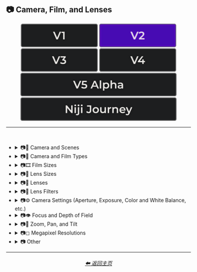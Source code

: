 <h2>📷 Camera, Film, and Lenses</h2>

<div align="center">

[<img src="/Images/Repo_Parts/Buttons/Version_Buttons/button_version_V1_inactive.webp?raw=true" alt="MidJourney V1" height="64" />](/Pages/MJ_V1/Style_Pages/Sphere/Camera.md)
[<img src="/Images/Repo_Parts/Buttons/Version_Buttons/button_version_V2_active.webp?raw=true" alt="MidJourney V2" height="64" />](/Pages/MJ_V2/Style_Pages/Sphere/Camera.md)
[<img src="/Images/Repo_Parts/Buttons/Version_Buttons/button_version_V3_inactive.webp?raw=true" alt="MidJourney V3" height="64" />](/Pages/MJ_V3/Style_Pages/Sphere/Camera.md)
[<img src="/Images/Repo_Parts/Buttons/Version_Buttons/button_version_V4_inactive.webp?raw=true" alt="MidJourney V4" height="64" />](/Pages/MJ_V4/Style_Pages/Just_The_Style/Camera.md)
<br>
[<img src="/Images/Repo_Parts/Buttons/Version_Buttons/button_version_V5_Alpha_inactive_half.webp?raw=true" alt="MidJourney V5" height="64" />](/Pages/MJ_V5/Style_Pages/Just_The_Style/Camera.md)
[<img src="/Images/Repo_Parts/Buttons/Version_Buttons/button_version_niji_inactive_half.webp?raw=true" alt="Niji Journey" height="64" />](/Pages/Niji_Journey/Style_Pages/Camera.md)

</div>

<hr>
<br>


- <details><summary>📷🌇 Camera and Scenes</summary><p><div align="center">

    | Scene |
    | :-: |
    | <img src="/Images/MJ_V2/MidJourney_Styles_(sphere)/Wave_13/sphere_Scene.webp?raw=true" width="256" /> |
    
    <br>

    | Photography | Photograph | Closed Composition |
    | :-: | :-: | :-: |
    | <img src="/Images/MJ_V2/MidJourney_Styles_(sphere)/sphere_photography.webp?raw=true" width="256" /> | <img src="/Images/MJ_V2/MidJourney_Styles_(sphere)/Wave_13/sphere_Photograph.webp?raw=true" width="256" /> | <img src="/Images/MJ_V2/MidJourney_Styles_(sphere)/Wave_14/sphere_Closed_Composition.webp?raw=true" width="256" /> |
    <br>

    | Filmic | Cinematic |
    | :-: | :-: |
    | <img src="/Images/MJ_V2/MidJourney_Styles_(sphere)/sphere_Filmic.webp?raw=true" width="256" /> | <img src="/Images/MJ_V2/MidJourney_Styles_(sphere)/sphere_cinematic.webp?raw=true" width="256" /> |
    
    <br>
    
    | Dramatic | Glamor Shot |
    | :-: | :-: |
    | <img src="/Images/MJ_V2/MidJourney_Styles_(sphere)/sphere_dramatic.webp?raw=true" width="256" /> | <img src="/Images/MJ_V2/MidJourney_Styles_(sphere)/sphere_glamorshot.webp?raw=true" width="256" /> |

    <br>

    | Golden Hour | Blue Hour |
    | :-: | :-: |
    | <img src="/Images/MJ_V2/MidJourney_Styles_(sphere)/sphere_goldenhour.webp?raw=true" width="256" /> | <img src="/Images/MJ_V2/MidJourney_Styles_(sphere)/Wave_12/sphere_Blue_Hour.webp?raw=true" width="256" /> |
    
    <br>

    | Award Winning Photography | Establishing Shot | Nightography |
    | :-: | :-: | :-: |
    | <img src="/Images/MJ_V2/MidJourney_Styles_(sphere)/Wave_9/sphere_Award_Winning_Photography.webp?raw=true" width="256" /> | <img src="/Images/MJ_V2/MidJourney_Styles_(sphere)/Wave_10/sphere_Establishing_Shot.webp?raw=true" width="256" /> | <img src="/Images/MJ_V2/MidJourney_Styles_(sphere)/Wave_10/sphere_Nightography.webp?raw=true" width="256" /> |

    <br>
    
    | Photoshoot |
    | :-: |
    | <img src="/Images/MJ_V2/MidJourney_Styles_(sphere)/sphere_Photoshoot.webp?raw=true" width="256" /> |

    <br>

    | Portrait | Full Body Portrait | Portraiture |
    | :-: | :-: | :-: |
    | <img src="/Images/MJ_V2/MidJourney_Styles_(sphere)/sphere_portrait.webp?raw=true" width="256" /> | <img src="/Images/MJ_V2/MidJourney_Styles_(sphere)/sphere_Full_Body_Portrait.webp?raw=true" width="256" /> | <img src="/Images/MJ_V2/MidJourney_Styles_(sphere)/sphere_Portraiture.webp?raw=true" width="256" /> |

    <br>

    | Cinematic Haze |
    | :-: |
    | <img src="/Images/MJ_V2/MidJourney_Styles_(sphere)/Wave_11/sphere_Cinematic_Haze.webp?raw=true" width="256" /> |
    
    <br>
    
    | Subject |
    | :-: |
    | <img src="/Images/MJ_V2/MidJourney_Styles_(sphere)/Wave_14/sphere_Subject.webp?raw=true" width="256" /> |
    
    <br>
    
    | Pose | Gesture | Profile |
    | :-: | :-: | :-: |
    | <img src="/Images/MJ_V2/MidJourney_Styles_(sphere)/Wave_14/sphere_Pose.webp?raw=true" width="256" /> | <img src="/Images/MJ_V2/MidJourney_Styles_(sphere)/Wave_14/sphere_Gesture.webp?raw=true" width="256" /> | <img src="/Images/MJ_V2/MidJourney_Styles_(sphere)/Wave_14/sphere_Profile.webp?raw=true" width="256" /> |

    <br>
    
    | High-Speed Photograph | Time-Lapse | Motion Capture |
    | :-: | :-: | :-: |
    | <img src="/Images/MJ_V2/MidJourney_Styles_(sphere)/sphere_high-speedphotograph.webp?raw=true" width="256" /> | <img src="/Images/MJ_V2/MidJourney_Styles_(sphere)/sphere_time-lapse.webp?raw=true" width="256" /> | <img src="/Images/MJ_V2/MidJourney_Styles_(sphere)/sphere_Motion_Capture.webp?raw=true" width="256" /> |

    <br>

    | Claymation | Video Frame Capture |
    | :-: | :-: |
    | <img src="/Images/MJ_V2/MidJourney_Styles_(sphere)/Wave_9/sphere_Claymation.webp?raw=true" width="256" /> | <img src="/Images/MJ_V2/MidJourney_Styles_(sphere)/Wave_10/sphere_Video_Frame_Capture.webp?raw=true" width="256" /> |

    <br>

    | Stop Motion | Stop-Motion Animation Frame |
    | :-: | :-: |
    | <img src="/Images/MJ_V2/MidJourney_Styles_(sphere)/sphere_Stop_Motion.webp?raw=true" width="256" /> | <img src="/Images/MJ_V2/MidJourney_Styles_(sphere)/Wave_10/sphere_Stop-motion_Animation_Frame.webp?raw=true" width="256" /> |

    <br>
    
    | Color Grading | Bokeh | Film Grain |
    | :-: | :-: | :-: |
    | <img src="/Images/MJ_V2/MidJourney_Styles_(sphere)/sphere_ColorGrading.webp?raw=true" width="256" /> | <img src="/Images/MJ_V2/MidJourney_Styles_(sphere)/sphere_bokeh.webp?raw=true" width="256" /> | <img src="/Images/MJ_V2/MidJourney_Styles_(sphere)/sphere_FilmGrain.webp?raw=true" width="256" /> |
    
    <br>

    | Surveillance | Surveillance Footage |
    | :-: | :-: |
    | <img src="/Images/MJ_V2/MidJourney_Styles_(sphere)/Wave_12/sphere_Surveillance.webp?raw=true" width="256" /> | <img src="/Images/MJ_V2/MidJourney_Styles_(sphere)/Wave_12/sphere_Surveillance_Footage.webp?raw=true" width="256" /> |
    
    <br>
    
    | Security Footage | CCTV |
    | :-: | :-: |
    | <img src="/Images/MJ_V2/MidJourney_Styles_(sphere)/Wave_12/sphere_Security_Footage.webp?raw=true" width="256" /> | <img src="/Images/MJ_V2/MidJourney_Styles_(sphere)/Wave_12/sphere_CCTV.webp?raw=true" width="256" /> |

    <br>
    
    | Dashcam-Footage | Satellite Imagery | Paparazzi Photography |
    | :-: | :-: | :-: |
    | <img src="/Images/MJ_V2/MidJourney_Styles_(sphere)/sphere_Dashcam-Footage.webp?raw=true" width="256" /> | <img src="/Images/MJ_V2/MidJourney_Styles_(sphere)/sphere_Satellite_Imagery.webp?raw=true" width="256" /> | <img src="/Images/MJ_V2/MidJourney_Styles_(sphere)/sphere_Paparazzi_Photography.webp?raw=true" width="256" /> |
    
    <br>

    | Underwater Photography | Wildlife Photography | National Geographic Photo |
    | :-: | :-: | :-: |
    | <img src="/Images/MJ_V2/MidJourney_Styles_(sphere)/Wave_9/sphere_Underwater_Photography.webp?raw=true" width="256" /> | <img src="/Images/MJ_V2/MidJourney_Styles_(sphere)/sphere_Wildlife_Photography.webp?raw=true" width="256" /> | <img src="/Images/MJ_V2/MidJourney_Styles_(sphere)/sphere_National_Geographic_Photo.webp?raw=true" width="256" /> |

    <br>
    
    | Editorial Photography | Associated Press Photo | Photojournalism |
    | :-: | :-: | :-: |
    | <img src="/Images/MJ_V2/MidJourney_Styles_(sphere)/sphere_editorialphotography.webp?raw=true" width="256" /> | <img src="/Images/MJ_V2/MidJourney_Styles_(sphere)/sphere_Associated_Press_Photo.webp?raw=true" width="256" /> | <img src="/Images/MJ_V2/MidJourney_Styles_(sphere)/sphere_photojournalism.webp?raw=true" width="256" /> |

    <br>

    | Action Scene | War Photography |
    | :-: | :-: |
    | <img src="/Images/MJ_V2/MidJourney_Styles_(sphere)/Wave_9/sphere_Action_Scene.webp?raw=true" width="256" /> | <img src="/Images/MJ_V2/MidJourney_Styles_(sphere)/sphere_warphotography.webp?raw=true" width="256" /> |

    </div></p></details>


- <details><summary>📷🌇 Camera and Film Types</summary><p><div align="center">

    | Camcorder Effect | DSLR | Night Vision |
    | :-: | :-: | :-: |
    | <img src="/Images/MJ_V2/MidJourney_Styles_(sphere)/sphere_Camcorder_Effect.webp?raw=true" width="256" /> | <img src="/Images/MJ_V2/MidJourney_Styles_(sphere)/sphere_DSLR.webp?raw=true" width="256" /> | <img src="/Images/MJ_V2/MidJourney_Styles_(sphere)/sphere_nightvision.webp?raw=true" width="256" /> |
    
    <br>

    | Drone Photography | GoPro Video | Unregistered Hypercam 2 |
    | :-: | :-: | :-: |
    | <img src="/Images/MJ_V2/MidJourney_Styles_(sphere)/Wave_9/sphere_Drone_Photography.webp?raw=true" width="256" /> | <img src="/Images/MJ_V2/MidJourney_Styles_(sphere)/Wave_9/sphere_GoPro_Video.webp?raw=true" width="256" /> | <img src="/Images/MJ_V2/MidJourney_Styles_(sphere)/Wave_11/sphere_Unregistered_Hypercam_2.webp?raw=true" width="256" /> |

    <br>
    
    | Hyperspectral Imaging | Multispectral Imaging | Schlieren |
    | :-: | :-: | :-: |
    | <img src="/Images/MJ_V2/MidJourney_Styles_(sphere)/sphere_Hyperspectral_Imaging.webp?raw=true" width="256" /> | <img src="/Images/MJ_V2/MidJourney_Styles_(sphere)/sphere_Multispectral_Imaging.webp?raw=true" width="256" /> | <img src="/Images/MJ_V2/MidJourney_Styles_(sphere)/sphere_schlieren.webp?raw=true" width="256" /> |
    
    <br>
    
    | Disposable Camera | Disposable Camera Photo |
    | :-: | :-: |
    | <img src="/Images/MJ_V2/MidJourney_Styles_(sphere)/Wave_12/sphere_Disposable_Camera.webp?raw=true" width="256" /> | <img src="/Images/MJ_V2/MidJourney_Styles_(sphere)/Wave_12/sphere_Disposable_Camera_Photo.webp?raw=true" width="256" /> |

    <br>
    
    | Polaroid |
    | :-: |
    | <img src="/Images/MJ_V2/MidJourney_Styles_(sphere)/sphere_polaroid.webp?raw=true" width="256" /> |
    
    <br>
    
    | Ektachrome | Fujifilm Superia | Instax |
    | :-: | :-: | :-: |
    | <img src="/Images/MJ_V2/MidJourney_Styles_(sphere)/sphere_Ektachrome.webp?raw=true" width="256" /> | <img src="/Images/MJ_V2/MidJourney_Styles_(sphere)/sphere_Fujifilm_Superia.webp?raw=true" width="256" /> | <img src="/Images/MJ_V2/MidJourney_Styles_(sphere)/sphere_Instax.webp?raw=true" width="256" /> |

    <br>
    
    | Kodak Ektar | Kodak Gold 200 | Kodak Portra |
    | :-: | :-: | :-: |
    | <img src="/Images/MJ_V2/MidJourney_Styles_(sphere)/sphere_Kodak_Ektar.webp?raw=true" width="256" /> | <img src="/Images/MJ_V2/MidJourney_Styles_(sphere)/sphere_Kodak_Gold_200.webp?raw=true" width="256" /> | <img src="/Images/MJ_V2/MidJourney_Styles_(sphere)/sphere_Kodak_Portra.webp?raw=true" width="256" /> |
    
    <br>
    
    | Nikon D750 | Provia | Velvia |
    | :-: | :-: | :-: |
    | <img src="/Images/MJ_V2/MidJourney_Styles_(sphere)/sphere_Nikon_D750.webp?raw=true" width="256" /> | <img src="/Images/MJ_V2/MidJourney_Styles_(sphere)/sphere_Provia.webp?raw=true" width="256" /> | <img src="/Images/MJ_V2/MidJourney_Styles_(sphere)/sphere_Velvia.webp?raw=true" width="256" /> |
    
    <br>
    
    | Lomo | Pinhole Photography | CinemaScope |
    | :-: | :-: | :-: |
    | <img src="/Images/MJ_V2/MidJourney_Styles_(sphere)/sphere_Lomo.webp?raw=true" width="256" /> | <img src="/Images/MJ_V2/MidJourney_Styles_(sphere)/sphere_pinholephotography.webp?raw=true" width="256" /> | <img src="/Images/MJ_V2/MidJourney_Styles_(sphere)/sphere_CinemaScope.webp?raw=true" width="256" /> |

    <br>
    
    | Tri-X 400 TX | Ilford HP5 | Photogram |
    | :-: | :-: | :-: |
    | <img src="/Images/MJ_V2/MidJourney_Styles_(sphere)/sphere_Tri-X400TX.webp?raw=true" width="256" /> | <img src="/Images/MJ_V2/MidJourney_Styles_(sphere)/sphere_Ilford_HP5.webp?raw=true" width="256" /> | <img src="/Images/MJ_V2/MidJourney_Styles_(sphere)/sphere_photogram.webp?raw=true" width="256" /> |
    
    <br>

    | VistaVision | Technirama |
    | :-: | :-: |
    | <img src="/Images/MJ_V2/MidJourney_Styles_(sphere)/sphere_VistaVision.webp?raw=true" width="256" /> | <img src="/Images/MJ_V2/MidJourney_Styles_(sphere)/sphere_Technirama.webp?raw=true" width="256" /> |

    <br>

    | Techniscope | Super-35 |
    | :-: | :-: |
    | <img src="/Images/MJ_V2/MidJourney_Styles_(sphere)/sphere_Techniscope.webp?raw=true" width="256" /> | <img src="/Images/MJ_V2/MidJourney_Styles_(sphere)/sphere_Super-35.webp?raw=true" width="256" /> |

    <br>

    | Panavision | Super-Panavision-70 |
    | :-: | :-: |
    | <img src="/Images/MJ_V2/MidJourney_Styles_(sphere)/sphere_Panavision.webp?raw=true" width="256" /> | <img src="/Images/MJ_V2/MidJourney_Styles_(sphere)/sphere_Super-Panavision-70.webp?raw=true" width="256" /> |

    <br>

    | Cinerama | Kinopanorama | Cinemiracle |
    | :-: | :-: | :-: |
    | <img src="/Images/MJ_V2/MidJourney_Styles_(sphere)/sphere_Cinerama.webp?raw=true" width="256" /> | <img src="/Images/MJ_V2/MidJourney_Styles_(sphere)/sphere_Kinopanorama.webp?raw=true" width="256" /> | <img src="/Images/MJ_V2/MidJourney_Styles_(sphere)/sphere_Cinemiracle.webp?raw=true" width="256" /> |

    <br>
    
    | Daguerrotype | Ambrotype | Calotype |
    | :-: | :-: | :-: |
    | <img src="/Images/MJ_V2/MidJourney_Styles_(sphere)/sphere_daguerrotype.webp?raw=true" width="256" /> | <img src="/Images/MJ_V2/MidJourney_Styles_(sphere)/sphere_ambrotype.webp?raw=true" width="256" /> | <img src="/Images/MJ_V2/MidJourney_Styles_(sphere)/sphere_calotype.webp?raw=true" width="256" /> |
    
    <br>
    
    | Tintype | Film-Negative |
    | :-: | :-: |
    | <img src="/Images/MJ_V2/MidJourney_Styles_(sphere)/sphere_tintype.webp?raw=true" width="256" /> | <img src="/Images/MJ_V2/MidJourney_Styles_(sphere)/Wave_11/sphere_Film-Negative.webp?raw=true" width="256" /> |

    <br>
    
    | Full Frame |
    | :-: |
    | <img src="/Images/MJ_V2/MidJourney_Styles_(sphere)/Wave_10/sphere_Full_Frame.webp?raw=true" width="256" /> |

    </div></p></details>

- <details><summary>📷🎞 Film Sizes</summary><p><div align="center">

    | Shot on 8mm | Shot on 9.5mm |
    | :-: | :-: |
    | <img src="/Images/MJ_V2/MidJourney_Styles_(sphere)/sphere_Shot_on_8mm.webp?raw=true" width="256" /> | <img src="/Images/MJ_V2/MidJourney_Styles_(sphere)/sphere_Shot_on_9.5mm.webp?raw=true" width="256" /> |

    <br>

    | Shot on 16mm | Shot on 17.5mm | Shot on 28mm |
    | :-: | :-: | :-: |
    | <img src="/Images/MJ_V2/MidJourney_Styles_(sphere)/sphere_Shot_on_16mm.webp?raw=true" width="256" /> | <img src="/Images/MJ_V2/MidJourney_Styles_(sphere)/sphere_Shot_on_17.5mm.webp?raw=true" width="256" /> | <img src="/Images/MJ_V2/MidJourney_Styles_(sphere)/sphere_Shot_on_28mm.webp?raw=true" width="256" /> |

    <br>

    | Shot on 35mm | 35mm | Expired 35mm Film |
    | :-: | :-: | :-: |
    | <img src="/Images/MJ_V2/MidJourney_Styles_(sphere)/sphere_Shot_on_35mm.webp?raw=true" width="256" /> | <img src="/Images/MJ_V2/MidJourney_Styles_(sphere)/sphere_35mm.webp?raw=true" width="256" /> | <img src="/Images/MJ_V2/MidJourney_Styles_(sphere)/Wave_10/sphere_Expired_35mm_Film.webp?raw=true" width="256" /> |

    <br>

    | Shot on 65mm | Expired 65mm Film |
    | :-: | :-: |
    | <img src="/Images/MJ_V2/MidJourney_Styles_(sphere)/sphere_Shot_on_65mm.webp?raw=true" width="256" /> | <img src="/Images/MJ_V2/MidJourney_Styles_(sphere)/Wave_10/sphere_Expired_65mm_Film.webp?raw=true" width="256" /> |

    <br>

    | Shot on 70mm | Shot on IMAX 70mm |
    | :-: | :-: |
    | <img src="/Images/MJ_V2/MidJourney_Styles_(sphere)/sphere_Shot_on_70mm.webp?raw=true" width="256" /> | <img src="/Images/MJ_V2/MidJourney_Styles_(sphere)/sphere_Shot_on_IMAX_70mm.webp?raw=true" width="256" /> |

  </div></p></details>


- <details><summary>📷🥽 Lens Sizes</summary><p><div align="center">

    | 15mm Lens | 35mm Lens | 85mm Lens |
    | :-: | :-: | :-: |
    | <img src="/Images/MJ_V2/MidJourney_Styles_(sphere)/Wave_10/sphere_15mm_Lens.webp?raw=true" width="256" /> | <img src="/Images/MJ_V2/MidJourney_Styles_(sphere)/Wave_10/sphere_35mm_Lens.webp?raw=true" width="256" /> |<img src="/Images/MJ_V2/MidJourney_Styles_(sphere)/Wave_10/sphere_85mm_Lens.webp?raw=true" width="256" /> |
    
    <br>
    
    | 100mm Lens | 200mm Lens |
    | :-: | :-: |
    | <img src="/Images/MJ_V2/MidJourney_Styles_(sphere)/Wave_10/sphere_100mm_Lens.webp?raw=true" width="256" /> | <img src="/Images/MJ_V2/MidJourney_Styles_(sphere)/Wave_10/sphere_200mm_Lens.webp?raw=true" width="256" /> |

  </div></p></details>


- <details><summary>📷🔭 Lenses</summary><p><div align="center">

    | Macro | Macro View | Magnification |
    | :-: | :-: | :-: |
    | <img src="/Images/MJ_V2/MidJourney_Styles_(sphere)/sphere_macro.webp?raw=true" width="256" /> | <img src="/Images/MJ_V2/MidJourney_Styles_(sphere)/sphere_macroview.webp?raw=true" width="256" /> | <img src="/Images/MJ_V2/MidJourney_Styles_(sphere)/sphere_magnification.webp?raw=true" width="256" /> |
    
    <br>

    | 100x Magnification | 200x Magnification |
    | :-: | :-: |
    | <img src="/Images/MJ_V2/MidJourney_Styles_(sphere)/Wave_10/sphere_100x_Magnification.webp?raw=true" width="256" /> | <img src="/Images/MJ_V2/MidJourney_Styles_(sphere)/Wave_10/sphere_200x_Magnification.webp?raw=true" width="256" /> |
    
    <br>
    
    | 500x Magnification | 1000x Magnification |
    | :-: | :-: |
    | <img src="/Images/MJ_V2/MidJourney_Styles_(sphere)/Wave_10/sphere_500x_Magnification.webp?raw=true" width="256" /> | <img src="/Images/MJ_V2/MidJourney_Styles_(sphere)/Wave_10/sphere_1000x_Magnification.webp?raw=true" width="256" /> |
    
    <br>
    
    | Microscopic | Electron Microscope | Super-Resolution Microscopy |
    | :-: | :-: | :-: |
    | <img src="/Images/MJ_V2/MidJourney_Styles_(sphere)/sphere_microscopic.webp?raw=true" width="256" /> | <img src="/Images/MJ_V2/MidJourney_Styles_(sphere)/sphere_Electron_Microscope.webp?raw=true" width="256" /> | <img src="/Images/MJ_V2/MidJourney_Styles_(sphere)/sphere_Super-resolution_Microscopy.webp?raw=true" width="256" /> |
    
    <br>

    | Telescope | Telescopic | Telescope Photography |
    | :-: | :-: | :-: |
    | <img src="/Images/MJ_V2/MidJourney_Styles_(sphere)/Wave_9/sphere_Telescope.webp?raw=true" width="256" /> | <img src="/Images/MJ_V2/MidJourney_Styles_(sphere)/Wave_9/sphere_Telescopic.webp?raw=true" width="256" /> | <img src="/Images/MJ_V2/MidJourney_Styles_(sphere)/Wave_9/sphere_Telescope_Photography.webp?raw=true" width="256" /> |

    <br>
    
    | Telephoto | Panorama | 360 Panorama |
    | :-: | :-: | :-: |
    | <img src="/Images/MJ_V2/MidJourney_Styles_(sphere)/sphere_telephoto.webp?raw=true" width="256" /> | <img src="/Images/MJ_V2/MidJourney_Styles_(sphere)/sphere_panorama.webp?raw=true" width="256" /> | <img src="/Images/MJ_V2/MidJourney_Styles_(sphere)/sphere_360panorama.webp?raw=true" width="256" /> |
    
    <br>
    
    | Wide Angle | Ultra-Wide Angle | 360 Angle |
    | :-: | :-: | :-: |
    | <img src="/Images/MJ_V2/MidJourney_Styles_(sphere)/sphere_wideangle.webp?raw=true" width="256" /> | <img src="/Images/MJ_V2/MidJourney_Styles_(sphere)/sphere_ultra-wideangle.webp?raw=true" width="256" /> | <img src="/Images/MJ_V2/MidJourney_Styles_(sphere)/sphere_360angle.webp?raw=true" width="256" /> |

    <br>

    | Fisheye Lens | Fisheye Lens Effect | Lens Distortion |
    | :-: | :-: | :-: |
    | <img src="/Images/MJ_V2/MidJourney_Styles_(sphere)/sphere_Fisheye_Lens.webp?raw=true" width="256" /> | <img src="/Images/MJ_V2/MidJourney_Styles_(sphere)/sphere_Fisheye_Lens_Effect.webp?raw=true" width="256" /> | <img src="/Images/MJ_V2/MidJourney_Styles_(sphere)/sphere_LensDistortion.webp?raw=true" width="256" /> |

    </div></p></details>




- <details><summary>📷🧫 Lens Filters</summary><p><div align="center">

    | Color-Gel | Filter |
    | :-: | :-: |
    | <img src="/Images/MJ_V2/MidJourney_Styles_(sphere)/Wave_11/sphere_Color-Gel.webp?raw=true" width="256" /> | <img src="/Images/MJ_V2/MidJourney_Styles_(sphere)/Wave_13/sphere_Filter.webp?raw=true" width="256" /> |
    
    <br>

    | Photographic-Filter | Diffusion-Filter |
    | :-: | :-: |
    | <img src="/Images/MJ_V2/MidJourney_Styles_(sphere)/Wave_10/sphere_Photographic-Filter.webp?raw=true" width="256" /> |<img src="/Images/MJ_V2/MidJourney_Styles_(sphere)/Wave_10/sphere_Diffusion-Filter.webp?raw=true" width="256" /> |
    
    <br>
    
    | Dichroic-Filter | UV-Filter |
    | :-: | :-: |
    | <img src="/Images/MJ_V2/MidJourney_Styles_(sphere)/Wave_10/sphere_Dichroic-Filter.webp?raw=true" width="256" /> | <img src="/Images/MJ_V2/MidJourney_Styles_(sphere)/Wave_10/sphere_UV-Filter.webp?raw=true" width="256" /> |
    
    <br>
    
    | Polarization-Filter | Polarizer |
    | :-: | :-: |
    | <img src="/Images/MJ_V2/MidJourney_Styles_(sphere)/Wave_10/sphere_Polarization-Filter.webp?raw=true" width="256" /> | <img src="/Images/MJ_V2/MidJourney_Styles_(sphere)/Wave_10/sphere_Polarizer.webp?raw=true" width="256" /> |
    
    <br>
    
    | Infrared-Filter | Infrared-Cut-Off-Filter |
    | :-: | :-: |
    | <img src="/Images/MJ_V2/MidJourney_Styles_(sphere)/Wave_10/sphere_Infrared-Filter.webp?raw=true" width="256" /> | <img src="/Images/MJ_V2/MidJourney_Styles_(sphere)/Wave_10/sphere_Infrared-Cut-Off-Filter.webp?raw=true" width="256" /> |
    
    <br>
    
    | Neutral-Density-Filter | ND-Filter |
    | :-: | :-: |
    | <img src="/Images/MJ_V2/MidJourney_Styles_(sphere)/Wave_11/sphere_Neutral-Density-Filter.webp?raw=true" width="256" /> | <img src="/Images/MJ_V2/MidJourney_Styles_(sphere)/Wave_11/sphere_ND-Filter.webp?raw=true" width="256" /> |
    
    <br>
    
    | Graduated-Neutral-Density-Filter | GND-Filter |
    | :-: | :-: |
    | <img src="/Images/MJ_V2/MidJourney_Styles_(sphere)/Wave_11/sphere_Graduated-Neutral-Density-Filter.webp?raw=true" width="256" /> | <img src="/Images/MJ_V2/MidJourney_Styles_(sphere)/Wave_11/sphere_GND-Filter.webp?raw=true" width="256" /> |
    
    <br>
    
    | Astronomical-Filter | Cokin-Filter |
    | :-: | :-: |
    | <img src="/Images/MJ_V2/MidJourney_Styles_(sphere)/Wave_11/sphere_Astronomical-Filter.webp?raw=true" width="256" /> | <img src="/Images/MJ_V2/MidJourney_Styles_(sphere)/Wave_11/sphere_Cokin-Filter.webp?raw=true" width="256" /> |

  </div></p></details>


- <details><summary>📷⚙ Camera Settings (Aperture, Exposure, Color and White Balance, etc.)</summary><p><div align="center">

    | Exposure | Short Exposure | Long Exposure |
    | :-: | :-: | :-: |
    | <img src="/Images/MJ_V2/MidJourney_Styles_(sphere)/sphere_exposure.webp?raw=true" width="256" /> | <img src="/Images/MJ_V2/MidJourney_Styles_(sphere)/sphere_shortexposure.webp?raw=true" width="256" /> | <img src="/Images/MJ_V2/MidJourney_Styles_(sphere)/sphere_longexposure.webp?raw=true" width="256" /> | 
    
    <br>
    
    | Double-Exposure | Shutter Speed 1/1000 | Shutter Speed 1/2 |
    | :-: | :-: | :-: |
    | <img src="/Images/MJ_V2/MidJourney_Styles_(sphere)/sphere_double-exposure.webp?raw=true" width="256" /> | <img src="/Images/MJ_V2/MidJourney_Styles_(sphere)/sphere_shutterspeed11000.webp?raw=true" width="256" /> | <img src="/Images/MJ_V2/MidJourney_Styles_(sphere)/sphere_shutterspeed12.webp?raw=true" width="256" /> | 

    <br>
    
    | Aperture | F/2.8 | F/22 |
    | :-: | :-: | :-: |
    | <img src="/Images/MJ_V2/MidJourney_Styles_(sphere)/Wave_13/sphere_Aperture.webp?raw=true" width="256" /> | <img src="/Images/MJ_V2/MidJourney_Styles_(sphere)/sphere_f2.8.webp?raw=true" width="256" /> | <img src="/Images/MJ_V2/MidJourney_Styles_(sphere)/sphere_f22.webp?raw=true" width="256" /> | 

    <br>
    
    | Gamma | White Balance |
    | :-: | :-: |
    | <img src="/Images/MJ_V2/MidJourney_Styles_(sphere)/sphere_Gamma.webp?raw=true" width="256" /> | <img src="/Images/MJ_V2/MidJourney_Styles_(sphere)/sphere_WhiteBalance.webp?raw=true" width="256" /> |

    <br>
    
    | Rule of Thirds |
    | :-: |
    | <img src="/Images/MJ_V2/MidJourney_Styles_(sphere)/sphere_Rule_of_Thirds.webp?raw=true" width="256" /> |

    </div></p></details>


- <details><summary>📷👁 Focus and Depth of Field</summary><p><div align="center">

    | Depth | Depth of Field | DOF |
    | :-: | :-: | :-: |
    | <img src="/Images/MJ_V2/MidJourney_Styles_(sphere)/sphere_Depth.webp?raw=true" width="256" /> | <img src="/Images/MJ_V2/MidJourney_Styles_(sphere)/sphere_depthoffield.webp?raw=true" width="256" /> | <img src="/Images/MJ_V2/MidJourney_Styles_(sphere)/sphere_DOF.webp?raw=true" width="256" /> |
    
    <br>

    | Horizon Line | Vantage Point | Vanishing Point |
    | :-: | :-: | :-: |
    | <img src="/Images/MJ_V2/MidJourney_Styles_(sphere)/sphere_Horizon_line.webp?raw=true" width="256" /> | <img src="/Images/MJ_V2/MidJourney_Styles_(sphere)/sphere_Vantage_Point.webp?raw=true" width="256" /> | <img src="/Images/MJ_V2/MidJourney_Styles_(sphere)/sphere_Vanishing_Point.webp?raw=true" width="256" /> |

    <br>
    
    | Defocused | Unfocused |
    | :-: | :-: |
    | <img src="/Images/MJ_V2/MidJourney_Styles_(sphere)/sphere_Defocused.webp?raw=true" width="256" /> | <img src="/Images/MJ_V2/MidJourney_Styles_(sphere)/sphere_Unfocused.webp?raw=true" width="256" /> |

    <br>
    
    | Focal Point | Soft-Focus |
    | :-: | :-: |
    | <img src="/Images/MJ_V2/MidJourney_Styles_(sphere)/Wave_14/sphere_Focal_Point.webp?raw=true" width="256" /> | <img src="/Images/MJ_V2/MidJourney_Styles_(sphere)/Wave_14/sphere_Soft-Focus.webp?raw=true" width="256" /> |

    <br>
    
    | Shallow Focus | Deep Focus |
    | :-: | :-: |
    | <img src="/Images/MJ_V2/MidJourney_Styles_(sphere)/sphere_Shallow_Focus.webp?raw=true" width="256" /> | <img src="/Images/MJ_V2/MidJourney_Styles_(sphere)/sphere_Deep_Focus.webp?raw=true" width="256" /> |
    
    <br>
    
    | Rack Focus | Split Diopter | Tilted Plane Focus |
    | :-: | :-: | :-: |
    | <img src="/Images/MJ_V2/MidJourney_Styles_(sphere)/sphere_Rack_Focus.webp?raw=true" width="256" /> | <img src="/Images/MJ_V2/MidJourney_Styles_(sphere)/sphere_Split_Diopter.webp?raw=true" width="256" /> | <img src="/Images/MJ_V2/MidJourney_Styles_(sphere)/sphere_Tilted_Plane_Focus.webp?raw=true" width="256" /> |

    </div></p></details>


- <details><summary>📷🔎 Zoom, Pan, and Tilt</summary><p><div align="center">

    | Zoom | Dolly Zoom |
    | :-: | :-: |
    | <img src="/Images/MJ_V2/MidJourney_Styles_(sphere)/sphere_zoom.webp?raw=true" width="256" /> | <img src="/Images/MJ_V2/MidJourney_Styles_(sphere)/sphere_dollyzoom.webp?raw=true" width="256" /> |

    <br>
    
    | Pan | Tilt |
    | :-: | :-: |
    | <img src="/Images/MJ_V2/MidJourney_Styles_(sphere)/Wave_11/sphere_Pan.webp?raw=true" width="256" /> | <img src="/Images/MJ_V2/MidJourney_Styles_(sphere)/Wave_11/sphere_Tilt.webp?raw=true" width="256" /> |

    </div></p></details>


- <details><summary>📷◻ Megapixel Resolutions</summary><p><div align="center">

    | Megapixel | 2 Megapixels |
    | :-: | :-: |
    | <img src="/Images/MJ_V2/MidJourney_Styles_(sphere)/sphere_Megapixel.webp?raw=true" width="256" /> | <img src="/Images/MJ_V2/MidJourney_Styles_(sphere)/sphere_2_megapixels.webp?raw=true" width="256" /> |

    | 10 Megapixels | 12 Megapixels | 16 Megapixels |
    | :-: | :-: | :-: |
    | <img src="/Images/MJ_V2/MidJourney_Styles_(sphere)/sphere_10_megapixels.webp?raw=true" width="256" /> | <img src="/Images/MJ_V2/MidJourney_Styles_(sphere)/sphere_12_megapixels.webp?raw=true" width="256" /> | <img src="/Images/MJ_V2/MidJourney_Styles_(sphere)/sphere_16_megapixels.webp?raw=true" width="256" /> |

    | 20 Megapixels | 22 Megapixels |
    | :-: | :-: |
    | <img src="/Images/MJ_V2/MidJourney_Styles_(sphere)/sphere_20_megapixels.webp?raw=true" width="256" /> | <img src="/Images/MJ_V2/MidJourney_Styles_(sphere)/sphere_22_megapixels.webp?raw=true" width="256" /> |

  </div></p></details>


- <details><summary>📷 Other</summary><p><div align="center">

    | Lens Flare | Vignette | Split Toning |
    | :-: | :-: | :-: |
    | <img src="/Images/MJ_V2/MidJourney_Styles_(sphere)/sphere_lensflare.webp?raw=true" width="256" /> | <img src="/Images/MJ_V2/MidJourney_Styles_(sphere)/sphere_vignette.webp?raw=true" width="256" /> | <img src="/Images/MJ_V2/MidJourney_Styles_(sphere)/sphere_SplitToning.webp?raw=true" width="256" /> | 
    
    <br>
    
    | Rephotography | Scanography | Slit-Scan Photography |
    | :-: | :-: | :-: |
    | <img src="/Images/MJ_V2/MidJourney_Styles_(sphere)/sphere_Rephotography.webp?raw=true" width="256" /> | <img src="/Images/MJ_V2/MidJourney_Styles_(sphere)/sphere_Scanography.webp?raw=true" width="256" /> | <img src="/Images/MJ_V2/MidJourney_Styles_(sphere)/sphere_Slit-Scan_Photography.webp?raw=true" width="256" /> |

    </div></p></details>

<hr>
<div align="center">
    <h6><a href="/README.md">⬅ 返回主页</a></h6>
</div>
